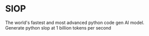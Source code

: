 # SlOP

The world's fastest and most advanced python code gen AI model. Generate python slop at 1 billion tokens per second

